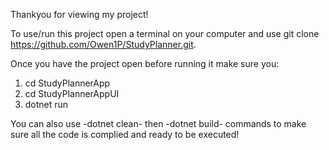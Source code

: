 Thankyou for viewing my project!

To use/run this project open a terminal on your computer and use git clone https://github.com/Owen1P/StudyPlanner.git.

Once you have the project open before running it make sure you:

1. cd StudyPlannerApp
2. cd StudyPlannerAppUI
3. dotnet run

You can also use -dotnet clean- then -dotnet build- commands to make sure all the code is complied and ready to be executed!
